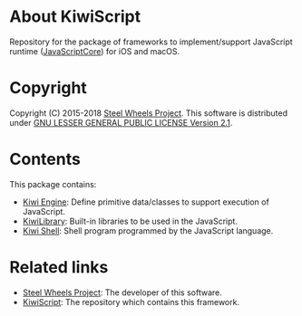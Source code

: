 # About KiwiScript
Repository for the package of frameworks to implement/support JavaScript runtime ([JavaScriptCore](https://developer.apple.com/documentation/javascriptcore)) for iOS and macOS.

# Copyright
Copyright (C) 2015-2018 [Steel Wheels Project](https://sites.google.com/site/steelwheelsproject/).
This software is distributed under [GNU LESSER GENERAL PUBLIC LICENSE Version 2.1](https://www.gnu.org/licenses/lgpl-2.1-standalone.html).

# Contents
This package contains:
- [Kiwi Engine](https://github.com/steelwheels/KiwiScript/blob/master/KiwiEngine/README.md): Define primitive data/classes to support execution of JavaScript.
- [KiwiLibrary](https://github.com/steelwheels/KiwiScript/blob/master/KiwiLibrary/README.md): Built-in libraries to be used in the JavaScript.
- [Kiwi Shell](https://github.com/steelwheels/KiwiScript/blob/master/KiwiShell/README.md): Shell program programmed by the JavaScript language.

# Related links
* [Steel Wheels Project](http://steelwheels.github.io/): The developer of this software.
* [KiwiScript](https://github.com/steelwheels/KiwiScript): The repository which contains this framework.
